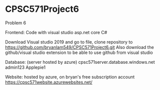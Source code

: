# CPSC571Project6
Problem 6

Frontend: Code with visual studio asp.net core C#

Download Visual studio 2019 and go to file, clone repository to https://github.com/bryanlam549/CPSC571Project6.git
Also download the github/visual studio extension to be able to use github from visual studio

Database: (server hosted by azure) cpsc571server.database.windows.net admin123 Applepie1

Website: hosted by azure, on bryan's free subscription account
https://cpsc571website.azurewebsites.net/
